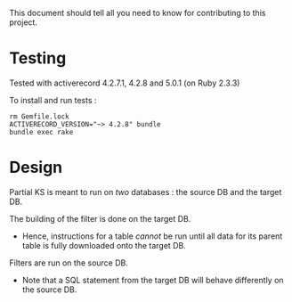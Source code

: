This document should tell all you need to know for contributing to this project.

# Testing

Tested with activerecord 4.2.7.1, 4.2.8 and 5.0.1 (on Ruby 2.3.3)


To install and run tests :

```
rm Gemfile.lock
ACTIVERECORD_VERSION="~> 4.2.8" bundle
bundle exec rake
```

# Design

Partial KS is meant to run on *two* databases : the source DB and the target DB.

The building of the filter is done on the target DB.
  - Hence, instructions for a table *cannot* be run until all data for its parent
    table is fully downloaded onto the target DB.

Filters are run on the source DB.
  - Note that a SQL statement from the target DB will behave differently on the source DB.

